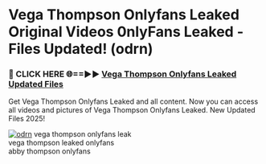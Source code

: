 # Vega Thompson Onlyfans Leaked Original Videos 0nlyFans Leaked - Files Updated! (odrn)

<h3>🔴 CLICK HERE 🌐==►► <a href="https://best4dudes.click/HH4t6V" rel="nofollow">Vega Thompson Onlyfans Leaked Updated Files</a></h3>

Get Vega Thompson Onlyfans Leaked and all content. Now you can access all videos and pictures of Vega Thompson Onlyfans Leaked. New Updated Files 2025!

[![odrn](https://github.com/user-attachments/assets/8c521d6e-e6e3-4a75-9320-d58ab9d79d5b)](https://best4dudes.click/HH4t6V)
vega thompson onlyfans leak<br>
vega thompson leaked onlyfans<br>
abby thompson onlyfans